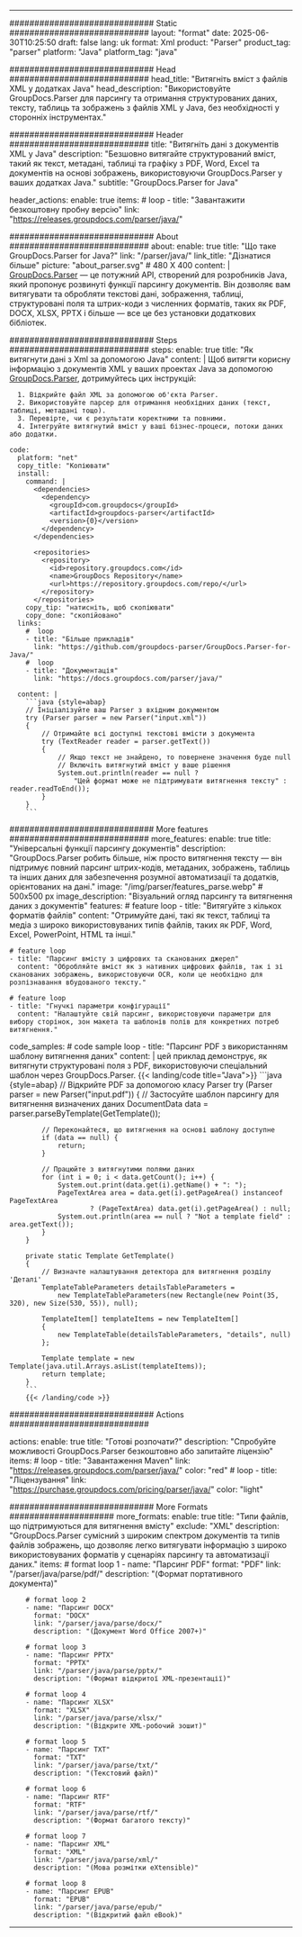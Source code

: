 


---
############################# Static ############################
layout: "format"
date:  2025-06-30T10:25:50
draft: false
lang: uk
format: Xml
product: "Parser"
product_tag: "parser"
platform: "Java"
platform_tag: "java"

############################# Head ############################
head_title: "Витягніть вміст з файлів XML у додатках Java"
head_description: "Використовуйте GroupDocs.Parser для парсингу та отримання структурованих даних, тексту, таблиць та зображень з файлів XML у Java, без необхідності у сторонніх інструментах."

############################# Header ############################
title: "Витягніть дані з документів XML у Java" 
description: "Безшовно витягайте структурований вміст, такий як текст, метадані, таблиці та графіку з PDF, Word, Excel та документів на основі зображень, використовуючи GroupDocs.Parser у ваших додатках Java."
subtitle: "GroupDocs.Parser for Java" 

header_actions:
  enable: true
  items:
    #  loop
    - title: "Завантажити безкоштовну пробну версію"
      link: "https://releases.groupdocs.com/parser/java/"
      
############################# About ############################
about:
    enable: true
    title: "Що таке GroupDocs.Parser for Java?"
    link: "/parser/java/"
    link_title: "Дізнатися більше"
    picture: "about_parser.svg" # 480 X 400
    content: |
       [GroupDocs.Parser](/parser/java/) — це потужний API, створений для розробників Java, який пропонує розвинуті функції парсингу документів. Він дозволяє вам витягувати та обробляти текстові дані, зображення, таблиці, структуровані поля та штрих-коди з численних форматів, таких як PDF, DOCX, XLSX, PPTX і більше — все це без установки додаткових бібліотек.

############################# Steps ############################
steps:
    enable: true
    title: "Як витягнути дані з Xml за допомогою Java"
    content: |
      Щоб витягти корисну інформацію з документів XML у ваших проектах Java за допомогою [GroupDocs.Parser](/parser/java/), дотримуйтесь цих інструкцій:
      
      1. Відкрийте файл XML за допомогою об'єкта Parser.
      2. Використовуйте парсер для отримання необхідних даних (текст, таблиці, метадані тощо).
      3. Перевірте, чи є результати коректними та повними.
      4. Інтегруйте витягнутий вміст у ваші бізнес-процеси, потоки даних або додатки.
   
    code:
      platform: "net"
      copy_title: "Копіювати"
      install:
        command: |
          <dependencies>
            <dependency>
              <groupId>com.groupdocs</groupId>
              <artifactId>groupdocs-parser</artifactId>
              <version>{0}</version>
            </dependency>
          </dependencies>

          <repositories>
            <repository>
              <id>repository.groupdocs.com</id>
              <name>GroupDocs Repository</name>
              <url>https://repository.groupdocs.com/repo/</url>
            </repository>
          </repositories>
        copy_tip: "натисніть, щоб скопіювати"
        copy_done: "скопійовано"
      links:
        #  loop
        - title: "Більше прикладів"
          link: "https://github.com/groupdocs-parser/GroupDocs.Parser-for-Java/"
        #  loop
        - title: "Документація"
          link: "https://docs.groupdocs.com/parser/java/"
          
      content: |
        ```java {style=abap}
        // Ініціалізуйте ваш Parser з вхідним документом
        try (Parser parser = new Parser("input.xml"))
        {
            // Отримайте всі доступні текстові вмісти з документа
            try (TextReader reader = parser.getText())
            {
                // Якщо текст не знайдено, то повернене значення буде null
                // Включіть витягнутий вміст у ваше рішення
                System.out.println(reader == null ? 
                    "Цей формат може не підтримувати витягнення тексту" : reader.readToEnd());
            }
        }
        ```            

############################# More features ############################
more_features:
  enable: true
  title: "Універсальні функції парсингу документів"
  description: "GroupDocs.Parser робить більше, ніж просто витягнення тексту — він підтримує повний парсинг штрих-кодів, метаданих, зображень, таблиць та інших даних для забезпечення розумної автоматизації та додатків, орієнтованих на дані."
  image: "/img/parser/features_parse.webp" # 500x500 px
  image_description: "Візуальний огляд парсингу та витягнення даних з документів"
  features:
    # feature loop
    - title: "Витягуйте з кількох форматів файлів"
      content: "Отримуйте дані, такі як текст, таблиці та медіа з широко використовуваних типів файлів, таких як PDF, Word, Excel, PowerPoint, HTML та інші."

    # feature loop
    - title: "Парсинг вмісту з цифрових та сканованих джерел"
      content: "Обробляйте вміст як з нативних цифрових файлів, так і зі сканованих зображень, використовуючи OCR, коли це необхідно для розпізнавання вбудованого тексту."

    # feature loop
    - title: "Гнучкі параметри конфігурації"
      content: "Налаштуйте свій парсинг, використовуючи параметри для вибору сторінок, зон макета та шаблонів полів для конкретних потреб витягнення."
      
  code_samples:
    # code sample loop
    - title: "Парсинг PDF з використанням шаблону витягнення даних"
      content: |
        цей приклад демонструє, як витягнути структуровані поля з PDF, використовуючи спеціальний шаблон через GroupDocs.Parser.
        {{< landing/code title="Java">}}
        ```java {style=abap}
        //  Відкрийте PDF за допомогою класу Parser
        try (Parser parser = new Parser("input.pdf"))
        {
            // Застосуйте шаблон парсингу для витягнення визначених даних
            DocumentData data = parser.parseByTemplate(GetTemplate());

            // Переконайтеся, що витягнення на основі шаблону доступне
            if (data == null) {
                return;
            }

            // Працюйте з витягнутими полями даних
            for (int i = 0; i < data.getCount(); i++) {
                System.out.print(data.get(i).getName() + ": ");
                PageTextArea area = data.get(i).getPageArea() instanceof PageTextArea
                        ? (PageTextArea) data.get(i).getPageArea() : null;
                System.out.println(area == null ? "Not a template field" : area.getText());
            }
        }

        private static Template GetTemplate()
        {
            // Визначте налаштування детектора для витягнення розділу 'Деталі'
            TemplateTableParameters detailsTableParameters = 
                new TemplateTableParameters(new Rectangle(new Point(35, 320), new Size(530, 55)), null);

            TemplateItem[] templateItems = new TemplateItem[]
            {
                new TemplateTable(detailsTableParameters, "details", null)
            };

            Template template = new Template(java.util.Arrays.asList(templateItems));
            return template;
        }
        ```
        {{< /landing/code >}}


############################# Actions ############################

actions:
  enable: true
  title: "Готові розпочати?"
  description: "Спробуйте можливості GroupDocs.Parser безкоштовно або запитайте ліцензію"
  items:
    #  loop
    - title: "Завантаження Maven"
      link: "https://releases.groupdocs.com/parser/java/"
      color: "red"
        #  loop
    - title: "Ліцензування"
      link: "https://purchase.groupdocs.com/pricing/parser/java/"
      color: "light"


############################# More Formats #####################
more_formats:
    enable: true
    title: "Типи файлів, що підтримуються для витягнення вмісту"
    exclude: "XML"
    description: "GroupDocs.Parser сумісний з широким спектром документів та типів файлів зображень, що дозволяє легко витягувати інформацію з широко використовуваних форматів у сценаріях парсингу та автоматизації даних."
    items: 
        # format loop 1
        - name: "Парсинг PDF"
          format: "PDF"
          link: "/parser/java/parse/pdf/"
          description: "(Формат портативного документа)"
          
        # format loop 2
        - name: "Парсинг DOCX"
          format: "DOCX"
          link: "/parser/java/parse/docx/"
          description: "(Документ Word Office 2007+)"
          
        # format loop 3
        - name: "Парсинг PPTX"
          format: "PPTX"
          link: "/parser/java/parse/pptx/"
          description: "(Формат відкритої XML-презентації)"
          
        # format loop 4
        - name: "Парсинг XLSX"
          format: "XLSX"
          link: "/parser/java/parse/xlsx/"
          description: "(Відкрите XML-робочий зошит)"
          
        # format loop 5
        - name: "Парсинг TXT"
          format: "TXT"
          link: "/parser/java/parse/txt/"
          description: "(Текстовий файл)"
          
        # format loop 6
        - name: "Парсинг RTF"
          format: "RTF"
          link: "/parser/java/parse/rtf/"
          description: "(Формат багатого тексту)"
          
        # format loop 7
        - name: "Парсинг XML"
          format: "XML"
          link: "/parser/java/parse/xml/"
          description: "(Мова розмітки eXtensible)"
          
        # format loop 8
        - name: "Парсинг EPUB"
          format: "EPUB"
          link: "/parser/java/parse/epub/"
          description: "(Відкритий файл eBook)"
         
          

---